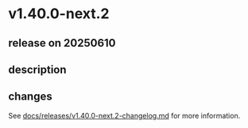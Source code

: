 # v1.40.0-next.2

## release on 20250610

## description

## changes

See <a href="https://github.com/backstage/backstage/blob/master/docs/releases/v1.40.0-next.2-changelog.md">docs/releases/v1.40.0-next.2-changelog.md</a> for more information.

